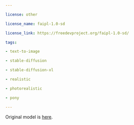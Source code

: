 ---
license: other
license_name: faipl-1.0-sd
license_link: https://freedevproject.org/faipl-1.0-sd/
tags:
- text-to-image
- stable-diffusion
- stable-diffusion-xl
- realistic
- photorealistic
- pony
---

Original model is [here](https://civitai.com/models/542760/digitalaf-xlp).

